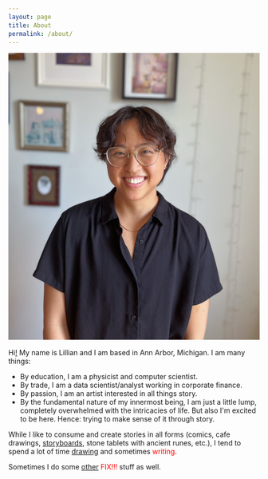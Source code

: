 ```yaml
---
layout: page
title: About
permalink: /about/
---
```


<img src="../images/my_images/Me_August_2022.JPG" alt="Me" class="myface" onmouseover="switch2Cartoon(this)" onmouseout="switchBack(this)"/>

Hi[!](https://lilhuang.github.io/outtake_photos/) My name is Lillian and I am based in Ann Arbor, Michigan. I am many things:

* By education, I am a physicist and computer scientist.
* By trade, I am a data scientist/analyst working in corporate finance.
* By passion, I am an artist interested in all things story.
* By the fundamental nature of my innermost being, I am just a little lump, completely overwhelmed with the intricacies of life. But also I'm excited to be here. Hence: trying to make sense of it through story.

While I like to consume and create stories in all forms (comics, cafe drawings, [storyboards](https://www.lilhuang.github.io/storyboards), stone tablets with ancient runes, etc.), I tend to spend a lot of time [drawing](https://www.instagram.com/itsalilstrange/) and sometimes <span style="color:red">writing</span>.

Sometimes I do some [other](https://lilhuang.github.io/for_fun/) <span style="color:red">FIX!!!</span> stuff as well.


<script>
    function switch2Cartoon(x) {
        x.src="../images/my_images/Me_doodle_2021.jpg";
    }

    function switchBack(x) {
        x.src="../images/my_images/Me_August_2022.JPG";
    }
</script>
